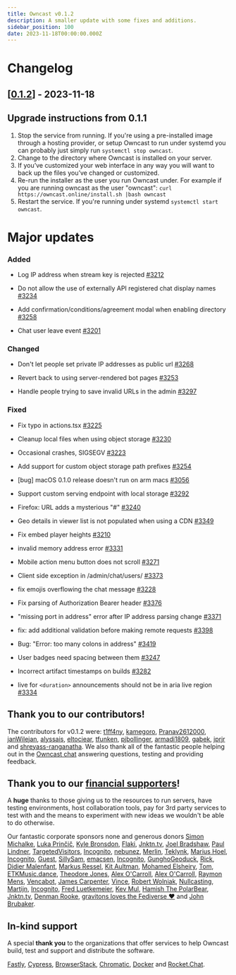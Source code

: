 ```yaml
---
title: Owncast v0.1.2
description: A smaller update with some fixes and additions.
sidebar_position: 100
date: 2023-11-18T00:00:00.000Z
---
```


# Changelog

## [[0.1.2](https://github.com/owncast/owncast/milestone/24)] - 2023-11-18

## Upgrade instructions from 0.1.1

1. Stop the service from running. If you're using a pre-installed image through a hosting provider, or setup Owncast to run under systemd you can probably just simply run `systemctl stop owncast`.
1. Change to the directory where Owncast is installed on your server.
1. If you’ve customized your web interface in any way you will want to back up the files you’ve changed or customized.
1. Re-run the installer as the user you run Owncast under. For example if you are running owncast as the user "owncast": `curl https://owncast.online/install.sh |bash owncast`
1. Restart the service. If you're running under systemd `systemctl start owncast`.

# Major updates

### Added

- Log IP address when stream key is rejected [\#3212](https://github.com/owncast/owncast/issues/3212)

- Do not allow the use of externally API registered chat display names [\#3234](https://github.com/owncast/owncast/issues/3234)

- Add confirmation/conditions/agreement modal when enabling directory [\#3258](https://github.com/owncast/owncast/issues/3258)

- Chat user leave event [\#3201](https://github.com/owncast/owncast/issues/3201)

### Changed

- Don't let people set private IP addresses as public url [\#3268](https://github.com/owncast/owncast/issues/3268)

- Revert back to using server-rendered bot pages [\#3253](https://github.com/owncast/owncast/issues/3253)

- Handle people trying to save invalid URLs in the admin [\#3297](https://github.com/owncast/owncast/issues/3297)

### Fixed

- Fix typo in actions.tsx [\#3225](https://github.com/owncast/owncast/pull/3225)

- Cleanup local files when using object storage [\#3230](https://github.com/owncast/owncast/issues/3230)

- Occasional crashes, SIGSEGV [\#3223](https://github.com/owncast/owncast/issues/3223)

- Add support for custom object storage path prefixes [\#3254](https://github.com/owncast/owncast/issues/3254)

- [bug] macOS 0.1.0 release doesn't run on arm macs [\#3056](https://github.com/owncast/owncast/issues/3056)

- Support custom serving endpoint with local storage [\#3292](https://github.com/owncast/owncast/issues/3292)

- Firefox: URL adds a mysterious "#" [\#3240](https://github.com/owncast/owncast/issues/3240)

- Geo details in viewer list is not populated when using a CDN [\#3349](https://github.com/owncast/owncast/issues/3349)

- Fix embed player heights [\#3210](https://github.com/owncast/owncast/issues/3210)

- invalid memory address error [\#3331](https://github.com/owncast/owncast/issues/3331)

- Mobile action menu button does not scroll [\#3271](https://github.com/owncast/owncast/issues/3271)

- Client side exception in /admin/chat/users/ [\#3373](https://github.com/owncast/owncast/issues/3373)

- fix emojis overflowing the chat message [\#3228](https://github.com/owncast/owncast/pull/3228)

- Fix parsing of Authorization Bearer header [\#3376](https://github.com/owncast/owncast/pull/3376)

- "missing port in address" error after IP address parsing change [\#3371](https://github.com/owncast/owncast/issues/3371)

- fix: add additional validation before making remote requests [\#3398](https://github.com/owncast/owncast/pull/3398)

- Bug: "Error: too many colons in address" [\#3419](https://github.com/owncast/owncast/issues/3419)

- User badges need spacing between them [\#3247](https://github.com/owncast/owncast/issues/3247)

- Incorrect artifact timestamps on builds [\#3282](https://github.com/owncast/owncast/issues/3282)

- live for `<duration>` announcements should not be in aria live region [\#3334](https://github.com/owncast/owncast/issues/3334)

## Thank you to our contributors!

The contributors for v0.1.2 were:
[t1ff4ny](https://github.com/t1ff4ny), [kamegoro](https://github.com/kamegoro), [Pranav2612000](https://github.com/Pranav2612000), [janWilejan](https://github.com/janWilejan), [alyssais](https://github.com/alyssais), [eltociear](https://github.com/eltociear), [tfunken](https://github.com/tfunken), [pjbollinger](https://github.com/pjbollinger), [armadi1809](https://github.com/armadi1809), [gabek](https://github.com/gabek), [jprjr](https://github.com/jprjr) and [shreyass-ranganatha](https://github.com/shreyass-ranganatha).
We also thank all of the fantastic people helping out in the [Owncast chat](https://owncast.rocket.chat) answering questions, testing and providing feedback.

## Thank you to our [financial supporters](https://opencollective.com/owncast)!

A **huge** thanks to those giving us to the resources to run servers, have testing environments, host collaboration tools, pay for 3rd party services to test with and the means to experiment with new ideas we wouldn't be able to do otherwise.

Our fantastic corporate sponsors none and generous donors [Simon Michalke](https://opencollective.com/simon-michalke), [Luka Prinčič](https://opencollective.com/luka-princic), [Kyle Bronsdon](https://opencollective.com/kyle-bronsdon), [Flaki](https://opencollective.com/flaki), [Jnktn.tv](https://opencollective.com/jnktn-tv), [Joel Bradshaw](https://opencollective.com/joel-bradshaw), [Paul Lindner](https://opencollective.com/lindner), [TargetedVisitors](https://opencollective.com/targeted-traffic), [Incognito](https://opencollective.com/incognito-3b4cd5c7), [nebunez](https://opencollective.com/nebunez), [Merlin](https://opencollective.com/johnathan-shunn), [Teklynk](https://opencollective.com/teklynk), [Marius Hoel](https://opencollective.com/mhoel), [Incognito](https://opencollective.com/user-5bdb86e0), [Guest](https://opencollective.com/guest-bef18650), [SillySam](https://opencollective.com/sillysam), [emacsen](https://opencollective.com/guest-618ea119), [Incognito](https://opencollective.com/incognito-5c38b018), [GunghoGeoduck](https://opencollective.com/guest-78ad01d4), [Rick](https://opencollective.com/patrick-materla), [Didier Malenfant](https://opencollective.com/didier-malenfant), [Markus Ressel](https://opencollective.com/markus-ressel), [Kit Aultman](https://opencollective.com/guest-5ec71b6f), [Mohamed Elsheiry](https://opencollective.com/mohamed-elsheiry), [Tom](https://opencollective.com/tom31), [ETKMusic.dance](https://opencollective.com/etkmusicdance), [Theodore Jones](https://opencollective.com/theodore-jones), [Alex O'Carroll](https://opencollective.com/alex-ocarroll), [Alex O'Carroll](https://opencollective.com/alex-ocarroll), [Raymon Mens](https://opencollective.com/guest-3f3a82d6), [Vencabot](https://opencollective.com/vencabot), [James Carpenter](https://opencollective.com/guest-63e91d50), [Vince](https://opencollective.com/guest-08e5b6de), [Robert Wolniak](https://opencollective.com/robert-wolniak), [Nullcasting](https://opencollective.com/guest-7e5ea2e1), [Martijn](https://opencollective.com/martijn), [Incognito](https://opencollective.com/incognito-92e7aa0d), [Fred Luetkemeier](https://opencollective.com/guest-553ff5bb), [Kev Mul](https://opencollective.com/kev-mul), [Hamish The PolarBear](https://opencollective.com/guest-92a76f2a), [Jnktn.tv](https://opencollective.com/jnktn-tv), [Denman Rooke](https://opencollective.com/denman-rooke), [gravitons loves the Fediverse ❤️](https://opencollective.com/gravitons1) and [John Brubaker](https://opencollective.com/guest-ff353a2f).

## In-kind support

A special **thank you** to the organizations that offer services to help Owncast build, test and support and distribute the software.

[Fastly](https://www.fastly.com/fast-forward), [Cypress](https://cloud.cypress.io/projects/wwi3xe), [BrowserStack](https://www.browserstack.com/open-source), [Chromatic](https://www.chromatic.com/builds?appId=629132c6e23893003a9e89c5), [Docker](https://hub.docker.com/u/owncast) and [Rocket.Chat](https://owncast.rocket.chat/).
